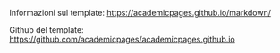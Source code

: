 Informazioni sul template:
https://academicpages.github.io/markdown/

Github del template:
https://github.com/academicpages/academicpages.github.io
